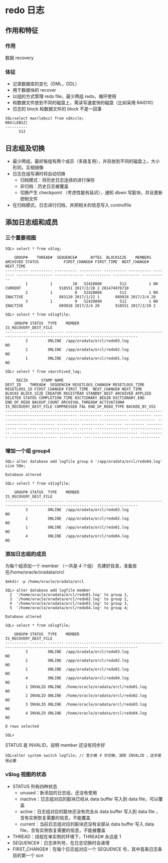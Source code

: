 # redo 日志

## 作用和特征

### 作用

数据 recovery

### 体征

* 记录数据库的变化（DML，DDL）
* 用于数据块的 recover
* 以组的方式管理 redo file，最少两组 redo，循环使用
* 和数据文件放到不同的磁盘上，需读写速度快的磁盘（比如采用 RAID10）
* 日志的 block 和数据文件的 block 不是一回事
```
SQL>select max(lebsz) from x$kccle;
MAX(LEBSZ)
----------
      512
```


## 日志组及切换

* 最少两组，最好每组有两个成员（多路复用），并存放到不同的磁盘上，大小形同，互相镜像
* 日志在组写满时将自动切换
  * 归档模式：将历史日志连续的进行保存
  * 非归档：历史日志被覆盖
  * 切换产生 checkpoint （考虑性能有延迟），通知 dbwn 写脏块，并且更新控制文件
* 在归档模式，日志进行归档，并把相关的信息写入 controlfile


## 添加日志组和成员

### 三个重要视图

```
SQL> select * from v$log;

    GROUP#    THREAD#  SEQUENCE#      BYTES  BLOCKSIZE    MEMBERS ARCHIVED STATUS           FIRST_CHANGE# FIRST_TIME  NEXT_CHANGE# NEXT_TIME
---------- ---------- ---------- ---------- ---------- ---------- -------- ---------------- ------------- ----------- ------------ -----------
         1          1         10   52428800        512          1 NO       CURRENT                 918551 2017/2/28 2 281474976710
         2          1          8   52428800        512          1 NO       INACTIVE                883120 2017/1/22 1       889928 2017/2/4 20
         3          1          9   52428800        512          1 NO       INACTIVE                889928 2017/2/4 20       918551 2017/2/28 2

SQL> select * from v$logfile;

    GROUP# STATUS  TYPE    MEMBER                                                                           IS_RECOVERY_DEST_FILE
---------- ------- ------- -------------------------------------------------------------------------------- ---------------------
         3         ONLINE  /app/oradata/orcl/redo03.log                                                     NO
         2         ONLINE  /app/oradata/orcl/redo02.log                                                     NO
         1         ONLINE  /app/oradata/orcl/redo01.log                                                     NO

SQL> select * from v$archived_log;

     RECID      STAMP NAME                                                                                DEST_ID    THREAD#  SEQUENCE# RESETLOGS_CHANGE# RESETLOGS_TIME RESETLOGS_ID FIRST_CHANGE# FIRST_TIME  NEXT_CHANGE# NEXT_TIME       BLOCKS BLOCK_SIZE CREATOR REGISTRAR STANDBY_DEST ARCHIVED APPLIED   DELETED STATUS COMPLETION_TIME DICTIONARY_BEGIN DICTIONARY_END END_OF_REDO BACKUP_COUNT ARCHIVAL_THREAD# ACTIVATION# IS_RECOVERY_DEST_FILE COMPRESSED FAL END_OF_REDO_TYPE BACKED_BY_VSS
---------- ---------- -------------------------------------------------------------------------------- ---------- ---------- ---------- ----------------- -------------- ------------ ------------- ----------- ------------ ----------- ---------- ---------- ------- --------- ------------ -------- --------- ------- ------ --------------- ---------------- -------------- ----------- ------------ ---------------- ----------- --------------------- ---------- --- ---------------- -------------

```


### 增加一个组 group4

```
SQL> alter database add logfile group 4 '/app/oradata/orcl/redo04.log' size 50m;

Database altered

SQL> select * from v$logfile;

    GROUP# STATUS  TYPE    MEMBER                                                                           IS_RECOVERY_DEST_FILE
---------- ------- ------- -------------------------------------------------------------------------------- ---------------------
         3         ONLINE  /app/oradata/orcl/redo03.log                                                     NO
         2         ONLINE  /app/oradata/orcl/redo02.log                                                     NO
         1         ONLINE  /app/oradata/orcl/redo01.log                                                     NO
         4         ONLINE  /app/oradata/orcl/redo04.log                                                     NO
```

### 添加日志组的成员

为每个组添加一个 member （一共是 4 个组）
先建好目录，准备放在/home/oracle/oradata/orcl
```
$mkdir -p /home/oracle/oradata/orcl

SQL> alter database add logfile member
  2  '/home/oracle/oradata/orcl/redo01.log' to group 1,
  3  '/home/oracle/oradata/orcl/redo02.log' to group 2,
  4  '/home/oracle/oradata/orcl/redo03.log' to group 3,
  5  '/home/oracle/oradata/orcl/redo04.log' to group 4;

Database altered

SQL> select * from v$logfile;

    GROUP# STATUS  TYPE    MEMBER                                                                           IS_RECOVERY_DEST_FILE
---------- ------- ------- -------------------------------------------------------------------------------- ---------------------
         3         ONLINE  /app/oradata/orcl/redo03.log                                                     NO
         2         ONLINE  /app/oradata/orcl/redo02.log                                                     NO
         1         ONLINE  /app/oradata/orcl/redo01.log                                                     NO
         4         ONLINE  /app/oradata/orcl/redo04.log                                                     NO
         1 INVALID ONLINE  /home/oracle/oradata/orcl/redo01.log                                             NO
         2 INVALID ONLINE  /home/oracle/oradata/orcl/redo02.log                                             NO
         3 INVALID ONLINE  /home/oracle/oradata/orcl/redo03.log                                             NO
         4 INVALID ONLINE  /home/oracle/oradata/orcl/redo04.log                                             NO

8 rows selected

SQL>
```
STATUS 是 INVALID，说明 member 还没有同步好

```
SQL>alter system switch logfile; // 至少做 4 次切换，消除 INVALID ，这步是很必要
```

### v$log 视图的状态

* STATUS 列有四种状态
  * unused：新添加的日志组，还没有使用
  * inactive：日志组对应的脏块已经从 data buffer 写入到 data file，可以覆盖
  * active：日志组对应的脏块还没有完全从 data buffer 写入到 data file ，含有实例恢复需要的信息，不能覆盖
  * current：当前日志组对应的脏块还没有全部从 data buffer 写入 data file，含有实例恢复需要的信息，不能被覆盖
* THREAD：线程在单实例的环境下，THREAD# 永远是 1
* SEQUENCE#：日志序列号，在日志切换时会递增
* FIRST_CHANGE#：在每个日志组对应一个 SEQUENCE 号，其中首条日志条目的第一个 scn
